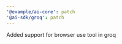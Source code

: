 ```yaml
---
'@example/ai-core': patch
'@ai-sdk/groq': patch
---
```


Added support for browser use tool in groq

